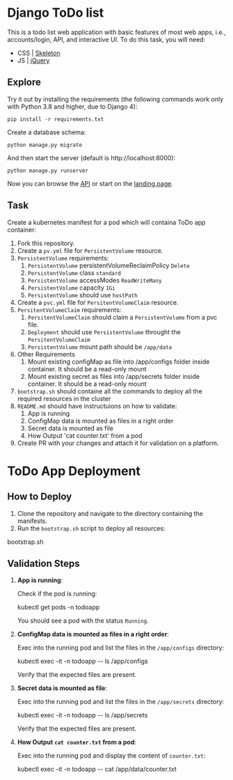 # Django ToDo list

This is a todo list web application with basic features of most web apps, i.e., accounts/login, API, and interactive UI. To do this task, you will need:

- CSS | [Skeleton](http://getskeleton.com/)
- JS  | [jQuery](https://jquery.com/)

## Explore

Try it out by installing the requirements (the following commands work only with Python 3.8 and higher, due to Django 4):

```
pip install -r requirements.txt
```

Create a database schema:

```
python manage.py migrate
```

And then start the server (default is http://localhost:8000):

```
python manage.py runserver
```

Now you can browse the [API](http://localhost:8000/api/) or start on the [landing page](http://localhost:8000/).

## Task

Create a kubernetes manifest for a pod which will containa ToDo app container:

1. Fork this repository.
2. Create a `pv.yml` file for `PersistentVolume` resource.
3. `PersistentVolume` requirements:
    1. `PersistentVolume` persistentVolumeReclaimPolicy `Delete`
    2. `PersistentVolume` class `standard`
    3. `PersistentVolume` accessModes `ReadWriteMany`
    4. `PersistentVolume` capacity `1Gi`
    5. `PersistentVolume` should use `hostPath`
1. Create a `pvc.yml` file for `PersitentVolumeClaim` resource.
1. `PersitentVolumeClaim` requirements:
    1. `PersitentVolumeClaim` should claim a `PersistentVolume` from a pvc file.
    2. `Deployment` should use `PersistentVolume` throught the `PersitentVolumeClaim`
    3. `PersistentVolume` mount path should be `/app/data`
1. Other Requirements
    1. Mount existing configMap as file into /app/configs folder inside container. It should be a read-only mount
    2. Mount existing secret as files into /app/secrets folder inside container. It should be a read-only mount
1. `bootstrap.sh` should containe all the commands to deploy all the required resources in the cluster
1. `README.md` should have instructuions on how to validate:
    1. App is running
    1. ConfigMap data is mounted as files in a right order
    1. Secret data is mounted as file
    1. How Output 'cat counter.txt' from a pod
1. Create PR with your changes and attach it for validation on a platform.




# ToDo App Deployment

## How to Deploy

1. Clone the repository and navigate to the directory containing the manifests.
2. Run the `bootstrap.sh` script to deploy all resources:

bootstrap.sh
    

## Validation Steps

1. **App is running**:

    Check if the pod is running:

    kubectl get pods -n todoapp
    
    You should see a pod with the status `Running`.

2. **ConfigMap data is mounted as files in a right order**:

    Exec into the running pod and list the files in the `/app/configs` directory:


    kubectl exec -it <pod-name> -n todoapp -- ls /app/configs


    Verify that the expected files are present.

3. **Secret data is mounted as file**:

    Exec into the running pod and list the files in the `/app/secrets` directory:


    kubectl exec -it <pod-name> -n todoapp -- ls /app/secrets


    Verify that the expected files are present.

4. **How Output `cat counter.txt` from a pod**:

    Exec into the running pod and display the content of `counter.txt`:


    kubectl exec -it <pod-name> -n todoapp -- cat /app/data/counter.txt

